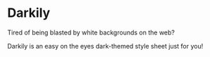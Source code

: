 # Darkily

Tired of being blasted by white backgrounds on the web?

Darkily is an easy on the eyes dark-themed style sheet just for you!  




